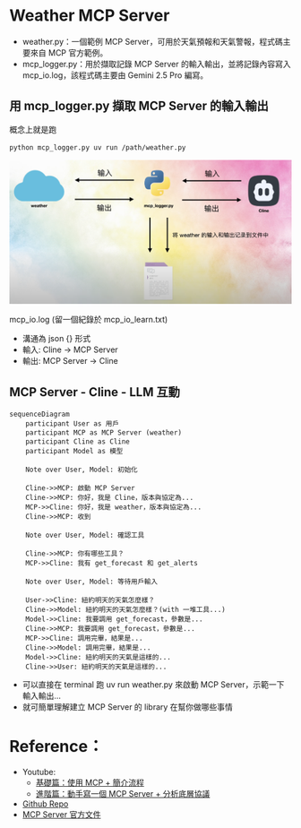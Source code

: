 # Weather MCP Server
- weather.py：一個範例 MCP Server，可用於天氣預報和天氣警報，程式碼主要來自 MCP 官方範例。
- mcp_logger.py：用於擷取記錄 MCP Server 的輸入輸出，並將記錄內容寫入 mcp_io.log，該程式碼主要由 Gemini 2.5 Pro 編寫。


## 用 mcp_logger.py 擷取 MCP Server 的輸入輸出
概念上就是跑   
```bash
python mcp_logger.py uv run /path/weather.py 
```
![示意圖](../images/mcp_logger_作用示意圖.png)

mcp_io.log (留一個紀錄於 mcp_io_learn.txt) 
- 溝通為 json {} 形式
- 輸入: Cline -> MCP Server
- 輸出: MCP Server -> Cline

## MCP Server - Cline - LLM 互動
```mermaid
sequenceDiagram
    participant User as 用戶
    participant MCP as MCP Server (weather)
    participant Cline as Cline
    participant Model as 模型

    Note over User, Model: 初始化

    Cline->>MCP: 啟動 MCP Server
    Cline->>MCP: 你好，我是 Cline，版本與協定為...
    MCP->>Cline: 你好，我是 weather，版本與協定為...
    Cline->>MCP: 收到
    
    Note over User, Model: 確認工具

    Cline->>MCP: 你有哪些工具？
    MCP->>Cline: 我有 get_forecast 和 get_alerts

    Note over User, Model: 等待用戶輸入
    
    User->>Cline: 紐約明天的天氣怎麼樣？
    Cline->>Model: 紐約明天的天氣怎麼樣？(with 一堆工具...)
    Model->>Cline: 我要調用 get_forecast，參數是...
    Cline->>MCP: 我要調用 get_forecast，參數是...
    MCP->>Cline: 調用完畢，結果是...
    Cline->>Model: 調用完畢，結果是...
    Model->>Cline: 紐約明天的天氣是這樣的...
    Cline->>User: 紐約明天的天氣是這樣的...
```

- 可以直接在 terminal 跑 uv run weather.py 來啟動 MCP Server，示範一下輸入輸出...
- 就可簡單理解建立 MCP Server 的 library 在幫你做哪些事情


# Reference： 
- Youtube:
    - [基礎篇：使用 MCP + 簡介流程](https://www.youtube.com/watch?v=yjBUnbRgiNs)
    - [進階篇：動手寫一個 MCP Server + 分析底層協議](https://www.youtube.com/watch?v=zrs_HWkZS5w)
- [Github Repo](https://github.com/MarkTechStation/VideoCode/tree/main/MCP%E7%BB%88%E6%9E%81%E6%8C%87%E5%8D%97-%E8%BF%9B%E9%98%B6%E7%AF%87/weather)
- [MCP Server 官方文件](https://modelcontextprotocol.io/quickstart/server)